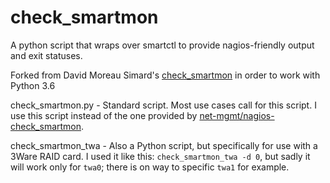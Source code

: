 check_smartmon
==============

A python script that wraps over smartctl to provide nagios-friendly output and exit
statuses.

Forked from David Moreau Simard's [check_smartmon](https://github.com/dmsimard/check_smartmon) in order to
work with Python 3.6

check_smartmon.py - Standard script. Most use cases call for this script. I use this script instead of the one provided by [net-mgmt/nagios-check_smartmon](https://www.freshports.org/net-mgmt/nagios-check_smartmon/).

check_smartmon_twa - Also a Python script, but specifically for use with a 3Ware RAID card.  I used it like this: `check_smartmon_twa -d 0`, but sadly it will work only for `twa0`; there is on way to specific `twa1` for example.
